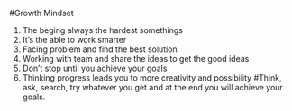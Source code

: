 #Growth Mindset

1. The beging always the hardest somethings
2. It’s the able to work smarter 
3. Facing problem and find the best solution
4. Working with team and share the ideas to get the good ideas
5. Don’t stop until you achieve your goals
6. Thinking progress leads you to more creativity and possibility 
#Think, ask, search, try whatever you get and at the end you will achieve your goals.
